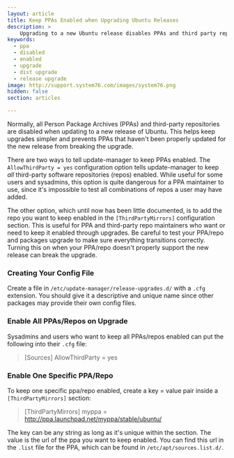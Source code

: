 ```yaml
---
layout: article
title: Keep PPAs Enabled when Upgrading Ubuntu Releases
description: >
    Upgrading to a new Ubuntu release disables PPAs and third party repos.  Learn how to keep your PPA or third party repo enabled during upgrades.
keywords:
  - ppa
  - disabled
  - enabled
  - upgrade
  - dist upgrade
  - release upgrade
image: http://support.system76.com/images/system76.png
hidden: false
section: articles

---
```


Normally, all Person Package Archives (PPAs) and third-party repositories are disabled when updating to a new release of Ubuntu.  This helps keep upgrades simpler and prevents PPAs that haven't been properly updated for the new release from breaking the upgrade.

There are two ways to tell update-manager to keep PPAs enabled. The `AllowThirdParty = yes` configuration option tells update-manager to keep *all* third-party software repositories (repos) enabled. While useful for some users and sysadmins, this option is quite dangerous for a PPA maintainer to use, since it's impossible to test all combinations of repos a user may have added.

The other option, which until now has been little documented, is to add the repo you want to keep enabled in the `[ThirdPartyMirrors]` configuration section. This is useful for PPA and third-party repo maintainers who want or need to keep it enabled through upgrades. Be careful to test your PPA/repo and packages upgrade to make sure everything transitions correctly. Turning this on when your PPA/repo doesn't properly support the new release can break the upgrade.

### Creating Your Config File

Create a file in `/etc/update-manager/release-upgrades.d/` with a `.cfg` extension. You should give it a descriptive and unique name since other packages may provide their own config files.

### Enable All PPAs/Repos on Upgrade

Sysadmins and users who want to keep all PPAs/repos enabled can put the following into their `.cfg` file:

> [Sources]
> AllowThirdParty = yes

### Enable One Specific PPA/Repo

To keep one specific ppa/repo enabled, create a key = value pair inside a `[ThirdPartyMirrors]` section:

> [ThirdPartyMirrors]
> myppa = http://ppa.launchpad.net/myppa/stable/ubuntu/

The key can be any string as long as it's unique within the section. The value is the url of the ppa you want to keep enabled.  You can find this url in the `.list` file for the PPA, which can be found in `/etc/apt/sources.list.d/`.
